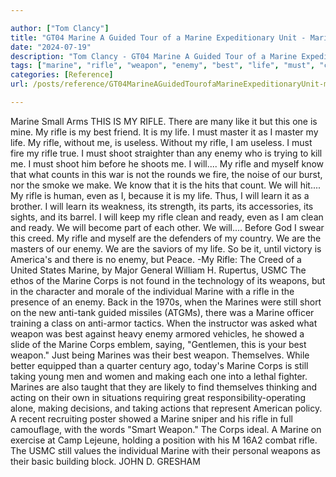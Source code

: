 ```yaml
---

author: ["Tom Clancy"]
title: "GT04 Marine A Guided Tour of a Marine Expeditionary Unit - Marine_split_033.html"
date: "2024-07-19"
description: "Tom Clancy - GT04 Marine A Guided Tour of a Marine Expeditionary Unit"
tags: ["marine", "rifle", "weapon", "enemy", "best", "life", "must", "corp", "master", "shoot", "still", "one", "without", "useless", "fire", "know", "count", "hit", "even", "learn", "part", "clean", "ready", "creed", "usmc"]
categories: [Reference]
url: /posts/reference/GT04MarineAGuidedTourofaMarineExpeditionaryUnit-marinesplit033html

---
```



Marine
Small Arms
THIS IS MY RIFLE. There are many like it but this one is mine. My rifle is my best friend. It is my life. I must master it as I master my life.
My rifle, without me, is useless. Without my rifle, I am useless. I must fire my rifle true. I must shoot straighter than any enemy who is trying to kill me. I must shoot him before he shoots me. I will....
My rifle and myself know that what counts in this war is not the rounds we fire, the noise of our burst, nor the smoke we make. We know that it is the hits that count. We will hit....
My rifle is human, even as I, because it is my life. Thus, I will learn it as
a brother. I will learn its weakness, its strength, its parts, its accessories,
its sights, and its barrel. I will keep my rifle clean and ready, even as
I am clean and ready. We will become part of each other. We will....
Before God I swear this creed. My rifle and myself are the defenders of my country. We are the masters of our enemy. We are the saviors of my life.
So be it, until victory is America's and there is no enemy, but Peace.
-My Rifle: The Creed of a United States Marine, by Major General William H. Rupertus, USMC
The ethos of the Marine Corps is not found in the technology of its weapons, but in the character and morale of the individual Marine with a rifle in the presence of an enemy. Back in the 1970s, when the Marines were still short on the new anti-tank guided missiles (ATGMs), there was a Marine officer training a class on anti-armor tactics. When the instructor was asked what weapon was best against heavy enemy armored vehicles, he showed a slide of the Marine Corps emblem, saying, "Gentlemen, this is your best weapon." Just being Marines was their best weapon. Themselves.
While better equipped than a quarter century ago, today's Marine Corps is still taking young men and women and making each one into a lethal fighter. Marines are also taught that they are likely to find themselves thinking and acting on their own in situations requiring great responsibility-operating alone, making decisions, and taking actions that represent American policy. A recent recruiting poster showed a Marine sniper and his rifle in full camouflage, with the words "Smart Weapon."
The Corps ideal. A Marine on exercise at Camp Lejeune, holding a position with his M 16A2 combat rifle. The USMC still values the individual Marine with their personal weapons as their basic building block.
JOHN D. GRESHAM
